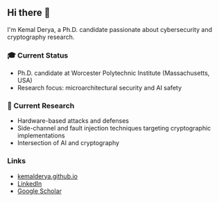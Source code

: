 ## Hi there 👋

I'm Kemal Derya, a Ph.D. candidate passionate about cybersecurity and cryptography research.

### 🎓 Current Status
- Ph.D. candidate at Worcester Polytechnic Institute (Massachusetts, USA)
- Research focus: microarchitectural security and AI safety

### 🔬 Current Research
- Hardware-based attacks and defenses
- Side-channel and fault injection techniques targeting cryptographic implementations
- Intersection of AI and cryptography

### Links
- [kemalderya.github.io](https://kemalderya.github.io/)
- [LinkedIn](https://www.linkedin.com/in/kemal-derya/)
- [Google Scholar](https://scholar.google.com/citations?user=kf0t4FgAAAAJ&hl=en&oi=ao)

